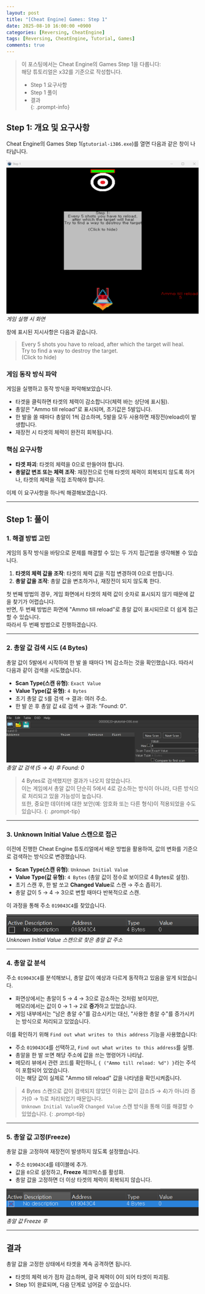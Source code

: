 ```yaml
---
layout: post
title: "[Cheat Engine] Games: Step 1"
date: 2025-08-10 16:00:00 +0900
categories: [Reversing, CheatEngine]
tags: [Reversing, CheatEngine, Tutorial, Games]
comments: true
---
```


> 이 포스팅에서는 Cheat Engine의 Games Step 1을 다룹니다: <br> 해당 튜토리얼은 x32를 기준으로 작성합니다.
>  
> - Step 1 요구사항  
> - Step 1 풀이  
> - 결과  
{: .prompt-info}

## Step 1: 개요 및 요구사항
Cheat Engine의 Games Step 1(`gtutorial-i386.exe`)를 열면 다음과 같은 창이 나타납니다.

![Step 1 게임 실행 화면](assets/img/CheatEngine/Games1/1.png) 
*게임 실행 시 화면*

창에 표시된 지시사항은 다음과 같습니다.

> Every 5 shots you have to reload, after which the target will heal.  
> Try to find a way to destroy the target.  
> (Click to hide)

### 게임 동작 방식 파악
게임을 실행하고 동작 방식을 파악해보았습니다.

- 타겟을 클릭하면 타겟의 체력이 감소합니다(체력 바는 상단에 표시됨).
- 총알은 "Ammo till reload"로 표시되며, 초기값은 5발입니다.
- 한 발을 쏠 때마다 총알이 1씩 감소하며, 5발을 모두 사용하면 재장전(reload)이 발생합니다.
- 재장전 시 타겟의 체력이 완전히 회복됩니다.

### 핵심 요구사항
- **타겟 파괴**: 타겟의 체력을 0으로 만들어야 합니다.
- **총알값 변조 또는 체력 조작**: 재장전으로 인해 타겟의 체력이 회복되지 않도록 하거나, 타겟의 체력을 직접 조작해야 합니다.

이제 이 요구사항을 하나씩 해결해보겠습니다.

---

## Step 1: 풀이

### 1. 해결 방법 고민
게임의 동작 방식을 바탕으로 문제를 해결할 수 있는 두 가지 접근법을 생각해볼 수 있습니다.

1. **타겟의 체력 값을 조작**: 타겟의 체력 값을 직접 변경하여 0으로 만듭니다.
2. **총알 값을 조작**: 총알 값을 변조하거나, 재장전이 되지 않도록 한다.

첫 번째 방법의 경우, 게임 화면에서 타겟의 체력 값이 숫자로 표시되지 않기 때문에 값을 찾기가 어렵습니다.<br>
반면, 두 번째 방법은 화면에 "Ammo till reload"로 총알 값이 표시되므로 더 쉽게 접근할 수 있습니다.<br>
따라서 두 번째 방법으로 진행하겠습니다.

---

### 2. 총알 값 검색 시도 (4 Bytes)
총알 값이 5발에서 시작하여 한 발 쏠 때마다 1씩 감소하는 것을 확인했습니다. 따라서 다음과 같이 검색을 시도했습니다.
- **Scan Type(스캔 유형)**: `Exact Value`
- **Value Type(값 유형)**: `4 Bytes`
- 초기 총알 값 `5`를 검색 → 결과: 여러 주소.
- 한 발 쏜 후 총알 값 `4`로 검색 → 결과: "Found: 0".

![Step 1 총알 값 검색 실패](assets/img/CheatEngine/Games1/2.png)  
*총알 값 검색 (5 → 4) 후 Found: 0*

> 4 Bytes로 검색했지만 결과가 나오지 않았습니다.<br>
이는 게임에서 총알 값이 단순히 5에서 4로 감소하는 방식이 아니라, 다른 방식으로 처리되고 있을 가능성이 높습니다.  
> 또한, 중요한 데이터에 대한 보안(예: 암호화 또는 다른 형식)이 적용되었을 수도 있습니다.
{: .prompt-tip}

---

### 3. Unknown Initial Value 스캔으로 접근
이전에 진행한 Cheat Engine 튜토리얼에서 배운 방법을 활용하여, 값의 변화를 기준으로 검색하는 방식으로 변경했습니다.
- **Scan Type(스캔 유형)**: `Unknown Initial Value`
- **Value Type(값 유형)**: `4 Bytes` (총알 값이 정수로 보이므로 4 Bytes로 설정).
- 초기 스캔 후, 한 발 쏘고 **Changed Value**로 스캔 → 주소 좁히기.
- 총알 값이 5 → 4 → 3으로 변할 때마다 반복적으로 스캔.

이 과정을 통해 주소 `019043C4`를 찾았습니다.

![Step 1 Unknown Initial Value 스캔 결과](assets/img/CheatEngine/Games1/3.png)  
*Unknown Initial Value 스캔으로 찾은 총알 값 주소*

---

### 4. 총알 값 분석
주소 `019043C4`를 분석해보니, 총알 값이 예상과 다르게 동작하고 있음을 알게 되었습니다.
- 화면상에서는 총알이 5 → 4 → 3으로 감소하는 것처럼 보이지만,<br>
메모리에서는 값이 0 → 1 → 2로 **증가**하고 있었습니다.
- 게임 내부에서는 "남은 총알 수"를 감소시키는 대신, "사용한 총알 수"를 증가시키는 방식으로 처리되고 있었습니다.

이를 확인하기 위해 `Find out what writes to this address` 기능을 사용했습니다:
- 주소 `019043C4`를 선택하고, `Find out what writes to this address`를 실행.
- 총알을 한 발 쏘면 해당 주소에 값을 쓰는 명령어가 나타남.
- 메모리 뷰에서 관련 코드를 확인하니, `{ ("Ammo till reload: %d") }`라는 주석이 포함되어 있었습니다.<br>
이는 해당 값이 실제로 "Ammo till reload" 값을 나타냄을 확인시켜줍니다.

> 4 Bytes 스캔으로 값이 검색되지 않았던 이유는 값이 감소(5 → 4)가 아니라 증가(0 → 1)로 처리되었기 때문입니다.  
> `Unknown Initial Value`와 `Changed Value` 스캔 방식을 통해 이를 해결할 수 있었습니다.
{: .prompt-tip}

---

### 5. 총알 값 고정(Freeze)
총알 값을 고정하여 재장전이 발생하지 않도록 설정했습니다.

- 주소 `019043C4`를 테이블에 추가.
- 값을 `0`으로 설정하고, **Freeze** 체크박스를 활성화.
- 총알 값을 고정하면 더 이상 타겟의 체력이 회복되지 않습니다.

![Step 1 총알 값 Freeze](assets/img/CheatEngine/Games1/4.png)  
*총알 값 Freeze 후*

---

## 결과
총알 값을 고정한 상태에서 타겟을 계속 공격하면 됩니다.

- 타겟의 체력 바가 점차 감소하며, 결국 체력이 0이 되어 타겟이 파괴됨.
- Step 1이 완료되며, 다음 단계로 넘어갈 수 있습니다.
